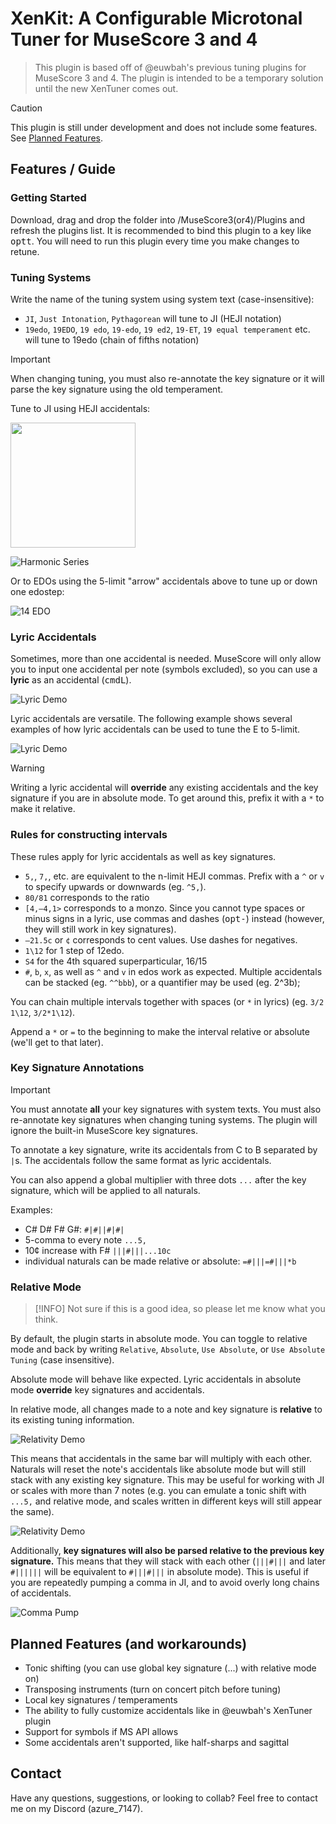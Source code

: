# XenKit: A Configurable Microtonal Tuner for MuseScore 3 and 4

> This plugin is based off of @euwbah's previous tuning plugins for MuseScore 3 and 4. The plugin is intended to be a temporary solution until the new XenTuner comes out.

> [!CAUTION]
> This plugin is still under development and does not include some features. See [Planned Features](#Planned-Features-and-workarounds).


## Features / Guide

### Getting Started

Download, drag and drop the folder into /MuseScore3(or4)/Plugins and refresh the plugins list. It is recommended to bind this plugin to a key like <kbd>opt</kbd><kbd>t</kbd>. You will need to run this plugin every time you make changes to retune.

### Tuning Systems

Write the name of the tuning system using system text (case-insensitive):

- `JI`, `Just Intonation`, `Pythagorean` will tune to JI (HEJI notation)
- `19edo`, `19EDO`, `19 edo`, `19-edo`, `19 ed2`, `19-ET`, `19 equal temperament` etc. will tune to 19edo (chain of fifths notation)


> [!IMPORTANT]
> When changing tuning, you must also re-annotate the key signature or it will parse the key signature using the old temperament.


Tune to JI using HEJI accidentals:

<img src="img/Accidentals.png" width="200" />

![Harmonic Series](img/HarmonicSeries.png)

Or to EDOs using the 5-limit "arrow" accidentals above to tune up or down one edostep:

![14 EDO](img/EDO.png)


### Lyric Accidentals

Sometimes, more than one accidental is needed. MuseScore will only allow you to input one accidental per note (symbols excluded), so you can use a **lyric** as an accidental (<kbd>cmd</kbd><kbd>L</kbd>).

![Lyric Demo](img/LyricDemo2.png)

Lyric accidentals are versatile. The following example shows several examples of how lyric accidentals can be used to tune the E to 5-limit.

![Lyric Demo](img/LyricDemo.png)

> [!WARNING]
> Writing a lyric accidental will **override** any existing accidentals and the key signature if you are in absolute mode. To get around this, prefix it with a `*` to make it relative.


### Rules for constructing intervals
These rules apply for lyric accidentals as well as key signatures.
- `5,`, `7,`, etc. are equivalent to the n-limit HEJI commas. Prefix with a `^` or `v` to specify upwards or downwards (eg. `^5,`).
- `80/81` corresponds to the ratio
- `[4,–4,1>` corresponds to a monzo. Since you cannot type spaces or minus signs in a lyric, use commas and dashes (<kbd>opt</kbd><kbd>-</kbd>) instead (however, they will still work in key signatures).
- `–21.5c` or `¢` corresponds to cent values. Use dashes for negatives.
- `1\12` for 1 step of 12edo.
- `S4` for the 4th squared superparticular, 16/15
- `#`, `b`, `x`, as well as `^` and `v` in edos work as expected. Multiple accidentals can be stacked (eg. `^^bbb`), or a quantifier may be used (eg. 2^3b);

You can chain multiple intervals together with spaces (or `*` in lyrics) (eg. `3/2 1\12`, `3/2*1\12`).

Append a `*` or `=` to the beginning to make the interval relative or absolute (we'll get to that later).


### Key Signature Annotations

> [!IMPORTANT]
> You must annotate **all** your key signatures with system texts. You must also re-annotate key signatures when changing tuning systems. The plugin will ignore the built-in MuseScore key signatures.

To annotate a key signature, write its accidentals from C to B separated by `|`s. The accidentals follow the same format as lyric accidentals.

You can also append a global multiplier with three dots `...` after the key signature, which will be applied to all naturals.

Examples:
- C# D# F# G#: `#|#||#|#|`
- 5-comma to every note `...5,`
- 10¢ increase with F# `|||#|||...10c`
- individual naturals can be made relative or absolute: `=#|||=#|||*b`


### Relative Mode

> [!INFO]
> Not sure if this is a good idea, so please let me know what you think.

By default, the plugin starts in absolute mode. You can toggle to relative mode and back by writing `Relative`, `Absolute`, `Use Absolute`, or `Use Absolute Tuning` (case insensitive).

Absolute mode will behave like expected. Lyric accidentals in absolute mode **override** key signatures and accidentals.

In relative mode, all changes made to a note and key signature is **relative** to its existing tuning information.

![Relativity Demo](img/RelativeDemo.png)

This means that accidentals in the same bar will multiply with each other.
Naturals will reset the note's accidentals like absolute mode but will still stack with any existing key signature.
This may be useful for working with JI or scales with more than 7 notes (e.g. you can emulate a tonic shift with `...5,` and relative mode, and scales written in different keys will still appear the same).

![Relativity Demo](img/RelativeDemo2.png)

Additionally, **key signatures will also be parsed relative to the previous key signature.** This means that they will stack with each other (`|||#|||` and later `#||||||` will be equivalent to `#|||#|||` in absolute mode).
This is useful if you are repeatedly pumping a comma in JI, and to avoid overly long chains of accidentals.

![Comma Pump](img/CommaPump.png)


## Planned Features (and workarounds)

- Tonic shifting (you can use global key signature (...) with relative mode on)
- Transposing instruments (turn on concert pitch before tuning)
- Local key signatures / temperaments
- The ability to fully customize accidentals like in @euwbah's XenTuner plugin
- Support for symbols if MS API allows
- Some accidentals aren't supported, like half-sharps and sagittal


## Contact

Have any questions, suggestions, or looking to collab? Feel free to contact me on my Discord (azure_7147).


